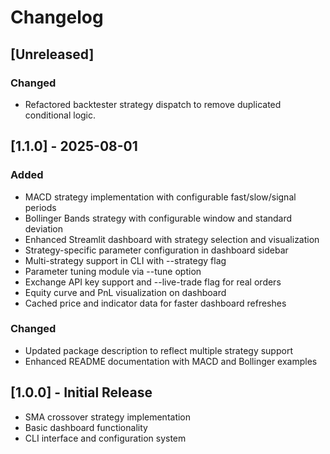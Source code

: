 # Changelog

## [Unreleased]

### Changed
- Refactored backtester strategy dispatch to remove duplicated conditional logic.

## [1.1.0] - 2025-08-01

### Added
- MACD strategy implementation with configurable fast/slow/signal periods
- Bollinger Bands strategy with configurable window and standard deviation
- Enhanced Streamlit dashboard with strategy selection and visualization
- Strategy-specific parameter configuration in dashboard sidebar
- Multi-strategy support in CLI with --strategy flag
- Parameter tuning module via --tune option
- Exchange API key support and --live-trade flag for real orders
- Equity curve and PnL visualization on dashboard
- Cached price and indicator data for faster dashboard refreshes

### Changed
- Updated package description to reflect multiple strategy support
- Enhanced README documentation with MACD and Bollinger examples

## [1.0.0] - Initial Release
- SMA crossover strategy implementation
- Basic dashboard functionality
- CLI interface and configuration system
